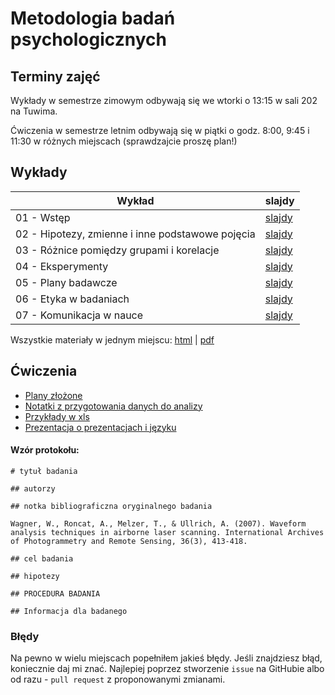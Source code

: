 # Metodologia badań psychologicznych


## Terminy zajęć

Wykłady w semestrze zimowym odbywają się we wtorki o 13:15 w sali 202 na Tuwima.

Ćwiczenia w semestrze letnim odbywają się w piątki o godz. 8:00, 9:45 i 11:30 w różnych miejscach (sprawdzajcie proszę plan!)

## Wykłady

Wykład | slajdy
------ | --------
01 - Wstęp | [slajdy](w01_intro.html)
02 - Hipotezy, zmienne i inne podstawowe pojęcia | [slajdy](w02.html)
03 - Różnice pomiędzy grupami i korelacje | [slajdy](w03.html)
04 - Eksperymenty | [slajdy](w04.html)
05 - Plany badawcze | [slajdy](w05.html)
06 - Etyka w badaniach | [slajdy](w06.html)
07 - Komunikacja w nauce | [slajdy](w07.html)

Wszystkie materiały w jednym miejscu: [html](mbp_all.html) | [pdf](mbp_all.pdf)

## Ćwiczenia

- [Plany złożone](cw/plany_zlozone.html)
- [Notatki z przygotowania danych do analizy](cw/wymogi_dane.html)
- [Przykłady w xls](cw/przygotowanie_danych_przyklad/przyklady.zip)
- [Prezentacja o prezentacjach i języku](cw/z04DobrePrezentacje.pptx)


#### Wzór protokołu:

```
# tytuł badania

## autorzy

## notka bibliograficzna oryginalnego badania

Wagner, W., Roncat, A., Melzer, T., & Ullrich, A. (2007). Waveform analysis techniques in airborne laser scanning. International Archives of Photogrammetry and Remote Sensing, 36(3), 413-418.

## cel badania

## hipotezy

## PROCEDURA BADANIA

## Informacja dla badanego
```


### Błędy
Na pewno w wielu miejscach popełniłem jakieś błędy. Jeśli znajdziesz błąd, koniecznie daj mi znać. Najlepiej poprzez stworzenie `issue` na GitHubie albo od razu - `pull request` z proponowanymi zmianami.
